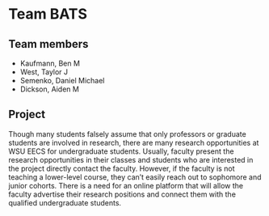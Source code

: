 # Team BATS

## Team members

- Kaufmann, Ben M
- West, Taylor J
- Semenko, Daniel Michael
- Dickson, Aiden M

## Project

Though many students falsely assume that only professors or graduate students
are involved in research, there are many research opportunities at WSU EECS for
undergraduate students. Usually, faculty present the research opportunities in
their classes and students who are interested in the project directly contact
the faculty. However, if the faculty is not teaching a lower-level course, they
can’t easily reach out to sophomore and junior cohorts. There is a need for an
online platform that will allow the faculty advertise their research positions
and connect them with the qualified undergraduate students.

